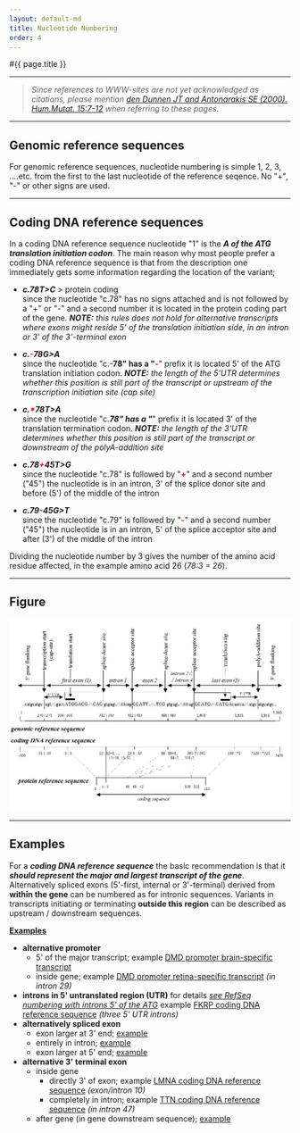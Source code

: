 ```yaml
---
layout: default-md
title: Nucleotide Numbering
order: 4
---
```


#{{ page.title }}

* * * 

> _Since references to WWW-sites are not yet acknowledged as citations, please mention [den Dunnen JT and Antonarakis SE (2000). Hum.Mutat. 15:7-12](http://www3.interscience.wiley.com/cgi-bin/fulltext/68503056/PDFSTART) when referring to these pages._

* * * 

## Genomic reference sequences

For genomic reference sequences, nucleotide numbering is simple 1, 2, 3, ....etc. from the first to the last nucleotide of the reference seqence. No "+", "-" or other signs are used.

* * * 

## Coding DNA reference sequences

In a coding DNA reference sequence nucleotide "1" is the **_A of the ATG translation initiation codon_**. The main reason why most people prefer a coding DNA reference sequence is that from the description one immediately gets some information regarding the location of the variant;

*   **_c.78T>C_**   >   protein coding  
    since the nucleotide "c.78" has no signs attached and is not followed by a "+" or "-" and a second number it is located in the protein coding part of the gene. _**NOTE:** this rules does not hold for alternative transcripts where exons might reside 5' of the translation initiation side, in an intron or 3' of the 3'-terminal exon_

*   **_c.<font color="#FF0000">-</font>78G>A_**  
    since the nucleotide "c.**<font color="#FF0000">-</font>**78" has a "**<font color="#FF0000">-</font>**" prefix it is located 5' of the ATG translation initiation codon. _**NOTE:** the length of the 5'UTR determines whether this position is still part of the transcript or upstream of the transcription initiation site (cap site)_

*   **_c.<font color="#FF0000">*</font>78T>A_**  
    since the nucleotide "c.**<font color="#FF0000">*</font>**78" has a "**<font color="#FF0000">*</font>**" prefix it is located 3' of the translation termination codon. _**NOTE:** the length of the 3'UTR determines whether this position is still part of the transcript or downstream of the polyA-addition site_

*   **_c.78<font color="#FF0000">+</font>45T>G_**  
    since the nucleotide "c.78" is followed by "**<font color="#FF0000">+</font>**" and a second number ("45") the nucleotide is in an intron, 3' of the splice donor site and before (5') of the middle of the intron

*   **_c.79<font color="#FF0000">-</font>45G>T_**  
    since the nucleotide "c.79" is followed by "**<font color="#FF0000">-</font>**" and a second number ("45") the nucleotide is in an intron, 5' of the splice acceptor site and after (3') of the middle of the intron

Dividing the nucleotide number by 3 gives the number of the amino acid residue affected, in the example amino acid 26 (_78:3 = 26_).

* * *

## Figure

![Reference Sequence Figure](/assets/RefSeq.jpg)

* * *

## Examples

For a _**coding DNA reference sequence**_ the basic recommendation is that it _**should represent the major and largest transcript of the gene**_. Alternatively spliced exons (5'-first, internal or 3'-terminal) derived from **within the gene** can be numbered as for intronic sequences. Variants in transcripts initiating or terminating **outside this region** can be described as upstream / downstream sequences. 

**<u>Examples</u>**

*   **alternative promoter**
    *   5' of the major transcript; example [DMD promoter brain-specific transcript](http://www.dmd.nl/seqs/murefDMD_intron_00.html#Dp427c)
    *   inside gene; example [DMD promoter retina-specific transcript](http://www.dmd.nl/seqs/murefDMD_intron_29.html)  _(in intron 29)_
*   **introns in 5' untranslated region (UTR)** for details _[see RefSeq numbering with introns 5' of the ATG](refseq.html#IVSin5)_ example [FKRP coding DNA reference sequence](http://www.dmd.nl/seqs/murefFKRP.html) _(three 5' UTR introns)_
*   **alternatively spliced exon**
    *   exon larger at 3' end;  [example](refseq_diffsplice3.html)
    *   entirely in intron;  [example](refseq_diffspliceM.html)
    *   exon larger at 5' end;  [example](refseq_diffsplice5.html)
*   **alternative 3' terminal exon**
    *   inside gene
        *   directly 3' of exon; example [LMNA coding DNA reference sequence](http://www.dmd.nl/seqs/LMNA_intron_10.html)  _(exon/intron 10)_
        *   completely in intron; example [TTN coding DNA reference sequence](http://www.dmd.nl/seqs/TTN_intron_47.html)  _(in intron 47)_
    *   after gene (in gene downstream sequence);  [example](refseq_diffspliceM.html)